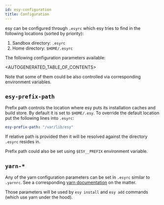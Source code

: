 ```yaml
---
id: esy-configuration
title: Configuration
---
```


esy can be configured through `.esyrc` which esy tries to find in the following
locations (sorted by priority):

1. Sandbox directory: `.esyrc`
2. Home directory: `$HOME/.esyrc`

The following configuration parameters available:

<AUTOGENERATED_TABLE_OF_CONTENTS>

Note that some of them could be also controlled via corresponding environment
variables.

## `esy-prefix-path`

Prefix path controls the location where esy puts its installation caches and
build store. By default it is set to `$HOME/.esy`. To override the default
location put the following lines into `.esyrc`:

```yaml
esy-prefix-path: "/var/lib/esy"
```

If relative path is provided then it will be resolved against the directory
`.esyrc` resides in.

Prefix path could also be set using `$ESY__PREFIX` environment variable.

## `yarn-*`

Any of the yarn configuration parameters can be set in `.esyrc` similar to
`.yarnrc`. See a corresponding [yarn
documentation](https://yarnpkg.com/en/docs/yarnrc) on the matter.

Those parameters will be used by `esy install` and `esy add` commands (which use
yarn under the hood).
